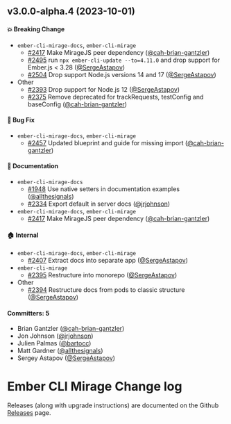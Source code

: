 
## v3.0.0-alpha.4 (2023-10-01)

#### :boom: Breaking Change
* `ember-cli-mirage-docs`, `ember-cli-mirage`
  * [#2417](https://github.com/miragejs/ember-cli-mirage/pull/2417) Make MirageJS peer dependency ([@cah-brian-gantzler](https://github.com/cah-brian-gantzler))
  * [#2495](https://github.com/miragejs/ember-cli-mirage/pull/2495) run `npx ember-cli-update --to=4.11.0` and drop support for Ember.js < 3.28 ([@SergeAstapov](https://github.com/SergeAstapov))
  * [#2504](https://github.com/miragejs/ember-cli-mirage/pull/2504) Drop support Node.js versions 14 and 17 ([@SergeAstapov](https://github.com/SergeAstapov))
* Other
  * [#2393](https://github.com/miragejs/ember-cli-mirage/pull/2393) Drop support for Node.js 12 ([@SergeAstapov](https://github.com/SergeAstapov))
  * [#2375](https://github.com/miragejs/ember-cli-mirage/pull/2375) Remove deprecated for trackRequests, testConfig and baseConfig ([@cah-brian-gantzler](https://github.com/cah-brian-gantzler))

#### :bug: Bug Fix
* `ember-cli-mirage-docs`, `ember-cli-mirage`
  * [#2457](https://github.com/miragejs/ember-cli-mirage/pull/2457) Updated blueprint and guide for missing import ([@cah-brian-gantzler](https://github.com/cah-brian-gantzler))

#### :memo: Documentation
* `ember-cli-mirage-docs`
  * [#1948](https://github.com/miragejs/ember-cli-mirage/pull/1948) Use native setters in documentation examples ([@allthesignals](https://github.com/allthesignals))
  * [#2334](https://github.com/miragejs/ember-cli-mirage/pull/2334) Export default in server docs ([@jrjohnson](https://github.com/jrjohnson))
* `ember-cli-mirage-docs`, `ember-cli-mirage`
  * [#2417](https://github.com/miragejs/ember-cli-mirage/pull/2417) Make MirageJS peer dependency ([@cah-brian-gantzler](https://github.com/cah-brian-gantzler))

#### :house: Internal
* `ember-cli-mirage-docs`, `ember-cli-mirage`
  * [#2407](https://github.com/miragejs/ember-cli-mirage/pull/2407) Extract docs into separate app ([@SergeAstapov](https://github.com/SergeAstapov))
* `ember-cli-mirage`
  * [#2395](https://github.com/miragejs/ember-cli-mirage/pull/2395) Restructure into monorepo ([@SergeAstapov](https://github.com/SergeAstapov))
* Other
  * [#2394](https://github.com/miragejs/ember-cli-mirage/pull/2394) Restructure docs from pods to classic structure ([@SergeAstapov](https://github.com/SergeAstapov))

#### Committers: 5
- Brian Gantzler ([@cah-brian-gantzler](https://github.com/cah-brian-gantzler))
- Jon Johnson ([@jrjohnson](https://github.com/jrjohnson))
- Julien Palmas ([@bartocc](https://github.com/bartocc))
- Matt Gardner ([@allthesignals](https://github.com/allthesignals))
- Sergey Astapov ([@SergeAstapov](https://github.com/SergeAstapov))

# Ember CLI Mirage Change log

Releases (along with upgrade instructions) are documented on the Github [Releases](https://github.com/miragejs/ember-cli-mirage/releases) page.
